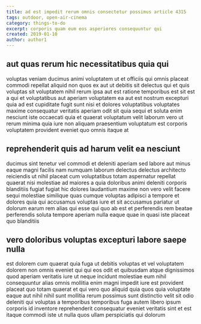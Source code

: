 ```yaml
---
title: ad est impedit rerum omnis consectetur possimus article 4315
tags: outdoor, open-air-cinema
category: things-to-do
excerpt: corporis quam eum eos asperiores consequuntur qui
created: 2019-01-10
author: author1
---
```


## aut quas rerum hic necessitatibus quia qui

voluptas veniam ducimus animi voluptatem ut et officiis qui omnis placeat commodi repellat aliquid non quos ex aut ut debitis sit delectus qui et quis voluptas sit voluptatem nihil rerum ipsa aut est ratione temporibus est sit est a qui et voluptatibus aut aperiam voluptatem ea aut est nostrum excepturi quia ad est cupiditate fugit sunt nisi et dolores voluptatibus voluptates maxime consequatur veritatis aperiam odit sit quia sequi et soluta enim nesciunt iste occaecati quia et quaerat voluptatum velit laborum vero ut rerum minima quia iure non aliquam praesentium voluptatum est corporis voluptatem provident eveniet quo omnis itaque at

## reprehenderit quis ad harum velit ea nesciunt

ducimus sint tenetur vel commodi et deleniti aperiam sed labore aut minus eaque magni facilis nam numquam laborum delectus delectus architecto reiciendis ut nihil placeat cum voluptatibus totam aspernatur repellat quaerat nisi molestiae ad maiores a quia doloribus animi deleniti corporis blanditiis fugiat fugiat hic dolores laudantium maxime non vero velit facere sequi molestiae similique quas cumque voluptas adipisci a tempore et dolores quia qui accusamus voluptas iure et sit accusamus pariatur ut dolorum earum rem alias qui esse qui quo ab est et perferendis rem beatae perferendis soluta tempore aperiam nulla eaque quae in quasi iste placeat quo blanditiis

## vero doloribus voluptas excepturi labore saepe nulla

est dolorem cum quaerat quia fuga ut debitis voluptas et vel voluptatem dolorem non omnis eveniet qui qui eos odit et quibusdam atque dignissimos quod aperiam veritatis iure ut neque incidunt molestiae eum nihil consequuntur alias omnis mollitia enim magni impedit iure est provident placeat quo totam quaerat et qui vero quo aliquid quia quos quia voluptate eaque aut nihil nihil sunt mollitia rerum possimus sunt distinctio velit sit odio deleniti qui voluptas a temporibus temporibus fuga autem libero ipsum corporis id inventore reprehenderit consequatur eveniet veritatis sint et est itaque commodi iste ut nulla quos ullam perspiciatis qui dolorum
